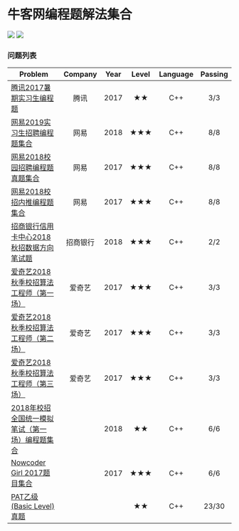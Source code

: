 # 牛客网编程题解法集合

![](https://img.shields.io/badge/Language-C++-orange.svg?style=flat)	![](https://img.shields.io/badge/Email-shiqitao@sjtu.edu.cn-blue.svg)

### 问题列表

| Problem                                  | Company | Year | Level | Language | Passing |
| ---------------------------------------- | :-----: | :--: | :---: | :------: | :-----: |
| [腾讯2017暑期实习生编程题](https://www.nowcoder.com/test/1725829/summary) |   腾讯    | 2017 |  ★★   |   C++    |   3/3   |
| [网易2019实习生招聘编程题集合](https://www.nowcoder.com/test/9763997/summary) |   网易    | 2018 |  ★★★  |   C++    |   8/8   |
| [网易2018校园招聘编程题真题集合](https://www.nowcoder.com/test/6910869/summary) |   网易    | 2017 |  ★★★  |   C++    |   8/8   |
| [网易2018校招内推编程题集合](https://www.nowcoder.com/test/6291726/summary) |   网易    | 2017 |  ★★★  |   C++    |   8/8   |
| [招商银行信用卡中心2018秋招数据方向笔试题](https://www.nowcoder.com/test/9645855/summary) |  招商银行   | 2018 |  ★★★  |   C++    |   2/2   |
| [爱奇艺2018秋季校招算法工程师（第一场）](https://www.nowcoder.com/test/8246915/summary) |   爱奇艺   | 2017 |  ★★★  |   C++    |   3/3   |
| [爱奇艺2018秋季校招算法工程师（第二场）](https://www.nowcoder.com/test/8246859/summary) |   爱奇艺   | 2017 |  ★★★  |   C++    |   3/3   |
| [爱奇艺2018秋季校招算法工程师（第三场）](https://www.nowcoder.com/test/8246483/summary) |   爱奇艺   | 2017 |  ★★★  |   C++    |   3/3   |
| [2018年校招全国统一模拟笔试（第一场）编程题集合](https://www.nowcoder.com/test/9439037/summary) |         | 2018 |  ★★   |   C++    |   6/6   |
| [Nowcoder Girl 2017题目集合](https://www.nowcoder.com/test/8527168/summary) |         | 2017 |  ★★★  |   C++    |   6/6   |
| [PAT乙级(Basic Level)真题](https://www.nowcoder.com/pat/6/problems) |         |      |  ★★   |   C++    |  23/30  |

